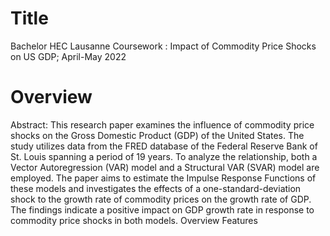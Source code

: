 # Title
Bachelor HEC Lausanne Coursework : Impact of Commodity Price Shocks on US GDP; April-May 2022
# Overview
Abstract: This research paper examines the influence of commodity price shocks on the Gross Domestic Product (GDP) of the United States. The study utilizes data from the FRED database of the Federal Reserve Bank of St. Louis spanning a period of 19 years. To analyze the relationship, both a Vector Autoregression (VAR) model and a Structural VAR (SVAR) model are employed. The paper aims to estimate the Impulse Response Functions of these models and investigates the effects of a one-standard-deviation shock to the growth rate of commodity prices on the growth rate of GDP. The findings indicate a positive impact on GDP growth rate in response to commodity price shocks in both models. Overview Features
